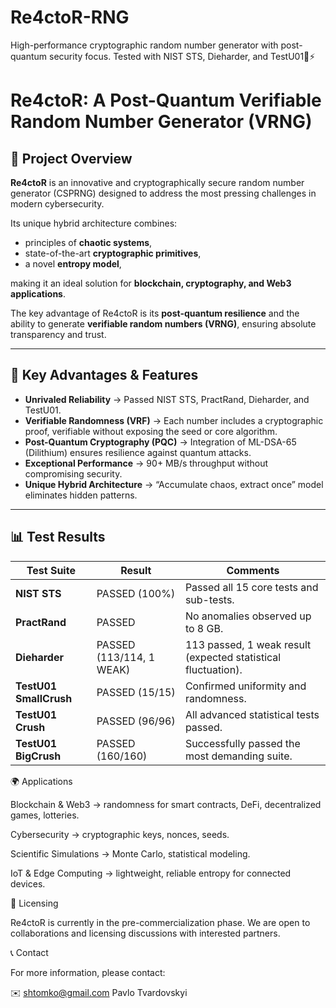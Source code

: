 # Re4ctoR-RNG
High-performance cryptographic random number generator with post-quantum security focus.  Tested with NIST STS, Dieharder, and TestU01🔐⚡
# Re4ctoR: A Post-Quantum Verifiable Random Number Generator (VRNG)

## 📌 Project Overview
**Re4ctoR** is an innovative and cryptographically secure random number generator (CSPRNG)
designed to address the most pressing challenges in modern cybersecurity.

Its unique hybrid architecture combines:
- principles of **chaotic systems**,
- state-of-the-art **cryptographic primitives**,
- a novel **entropy model**,

making it an ideal solution for **blockchain, cryptography, and Web3 applications**.

The key advantage of Re4ctoR is its **post-quantum resilience** and the ability to generate
**verifiable random numbers (VRNG)**, ensuring absolute transparency and trust.

---

## 🚀 Key Advantages & Features
- **Unrivaled Reliability** → Passed NIST STS, PractRand, Dieharder, and TestU01.
- **Verifiable Randomness (VRF)** → Each number includes a cryptographic proof,
  verifiable without exposing the seed or core algorithm.
- **Post-Quantum Cryptography (PQC)** → Integration of ML-DSA-65 (Dilithium) ensures resilience
  against quantum attacks.
- **Exceptional Performance** → 90+ MB/s throughput without compromising security.
- **Unique Hybrid Architecture** → “Accumulate chaos, extract once” model eliminates hidden patterns.

---

## 📊 Test Results

| Test Suite             | Result                | Comments |
|------------------------|-----------------------|----------|
| **NIST STS**           | PASSED (100%)         | Passed all 15 core tests and sub-tests. |
| **PractRand**          | PASSED                | No anomalies observed up to 8 GB. |
| **Dieharder**          | PASSED (113/114, 1 WEAK) | 113 passed, 1 weak result (expected statistical fluctuation). |
| **TestU01 SmallCrush** | PASSED (15/15)        | Confirmed uniformity and randomness. |
| **TestU01 Crush**      | PASSED (96/96)        | All advanced statistical tests passed. |
| **TestU01 BigCrush**   | PASSED (160/160)      | Successfully passed the most demanding suite. |
🌍 Applications

Blockchain & Web3 → randomness for smart contracts, DeFi, decentralized games, lotteries.

Cybersecurity → cryptographic keys, nonces, seeds.

Scientific Simulations → Monte Carlo, statistical modeling.

IoT & Edge Computing → lightweight, reliable entropy for connected devices.

📜 Licensing

Re4ctoR is currently in the pre-commercialization phase.
We are open to collaborations and licensing discussions with interested partners.

📞 Contact

For more information, please contact:

✉️ shtomko@gmail.com
Pavlo Tvardovskyi
